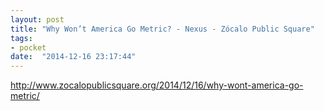 ```yaml
---
layout: post
title: "Why Won’t America Go Metric? - Nexus - Zócalo Public Square"
tags:
- pocket
date:  "2014-12-16 23:17:44"
---
```


http://www.zocalopublicsquare.org/2014/12/16/why-wont-america-go-metric/

